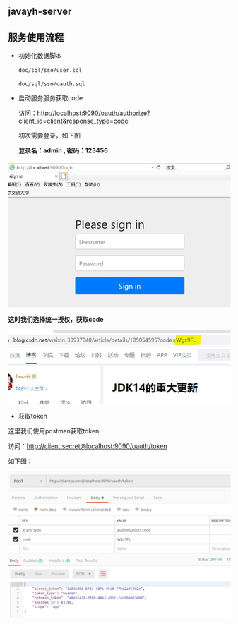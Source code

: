 ## javayh-server

## 服务使用流程

- 初始化数据脚本 

  `doc/sql/sso/user.sql`

  `doc/sql/sso/oauth.sql`

- 启动服务服务获取code

  访问：[http://localhost:9090/oauth/authorize?client_id=client&response_type=code](http://localhost:9090/oauth/authorize?client_id=client&response_type=code)

  初次需要登录，如下图
  
   **登录名：admin ,  密码：123456**
   
![full stack developer tutorial](../../doc/img/oauthLogin.JPG)

 **这时我们选择统一授权，获取code**
 
![full stack developer tutorial](../../doc/img/code.JPG)


- 获取token

这里我们使用postman获取token

访问：[http://client:secret@localhost:9090/oauth/token](http://client:secret@localhost:9090/oauth/token)

如下图：
 
![full stack developer tutorial](../../doc/img/token.JPG)
